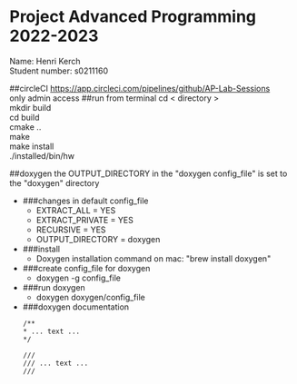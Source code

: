 Project Advanced Programming 2022-2023
=======================================

Name: Henri Kerch  
Student number: s0211160

##circleCI
https://app.circleci.com/pipelines/github/AP-Lab-Sessions  
only admin access
##run from terminal
cd < directory >  
mkdir build  
cd build  
cmake ..  
make  
make install  
./installed/bin/hw  

##doxygen
the OUTPUT_DIRECTORY in the "doxygen config_file" is set to the "doxygen" directory
* ###changes in default config_file
  * EXTRACT_ALL            = YES
  * EXTRACT_PRIVATE        = YES
  * RECURSIVE              = YES
  * OUTPUT_DIRECTORY       = doxygen
* ###install
  * Doxygen installation command on mac: "brew install doxygen"
* ###create config_file for doxygen
  * doxygen -g config_file
* ###run doxygen
  * doxygen doxygen/config_file
* ###doxygen documentation
  ````
  /**
  * ... text ...
  */
  
  ///
  /// ... text ...
  ///
  ````

